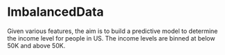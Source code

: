 # ImbalancedData
Given various features, the aim is to build a predictive model to determine the income level for people in US. The income levels are binned at below 50K and above 50K.
